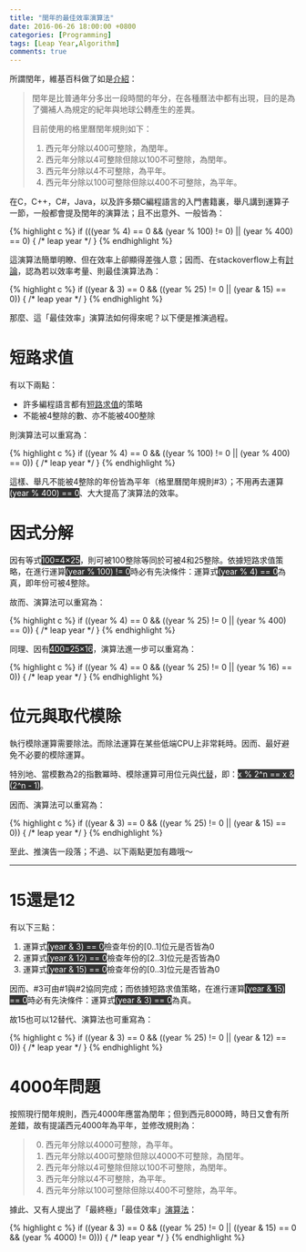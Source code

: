 ```yaml
---
title: "閏年的最佳效率演算法"
date: 2016-06-26 18:00:00 +0800
categories: [Programming]
tags: [Leap Year,Algorithm]
comments: true
---
```


所謂閏年，維基百科做了如是[介紹](https://zh.wikipedia.org/wiki/%E9%97%B0%E5%B9%B4)：  

> 閏年是比普通年分多出一段時間的年分，在各種曆法中都有出現，目的是為了彌補人為規定的紀年與地球公轉產生的差異。  
> 
> 目前使用的格里曆閏年規則如下：  
> 
> 1. 西元年分除以400可整除，為閏年。  
> 2. 西元年分除以4可整除但除以100不可整除，為閏年。  
> 3. 西元年分除以4不可整除，為平年。  
> 4. 西元年分除以100可整除但除以400不可整除，為平年。  

在C，C++，C#，Java，以及許多類C編程語言的入門書籍裏，舉凡講到運算子一節，一般都會提及閏年的演算法；且不出意外、一般皆為：  

{% highlight c %}
if (((year % 4) == 0 && (year % 100) != 0) || (year % 400) == 0)
{
    /* leap year */
}
{% endhighlight %}

這演算法簡單明瞭、但在效率上卻顯得差強人意；因而、在stackoverflow上有[討論](https://stackoverflow.com/a/11595914/2518851)，認為若以效率考量、則最佳演算法為：

{% highlight c %}
if ((year & 3) == 0 && ((year % 25) != 0 || (year & 15) == 0))
{
    /* leap year */
}
{% endhighlight %}

那麼、這「最佳效率」演算法如何得來呢？以下便是推演過程。<!-- more -->  

# <a name="short-circuit-evaluation"></a>短路求值  

有以下兩點：  

- 許多編程語言都有[短路求值](https://zh.wikipedia.org/wiki/%E7%9F%AD%E8%B7%AF%E6%B1%82%E5%80%BC)的策略  
- 不能被4整除的數、亦不能被400整除  

則演算法可以重寫為：  

{% highlight c %}
if ((year % 4) == 0 && ((year % 100) != 0 || (year % 400) == 0))
{
    /* leap year */
}
{% endhighlight %}

這樣、舉凡不能被4整除的年份皆為平年（格里曆閏年規則#3）；不用再去運算<span style="background-color:#333333;color:white">(year % 400) == 0</span>、大大提高了演算法的效率。  

# <a name="factoring"></a>因式分解  

因有等式<span style="background-color:#333333;color:white">100=4×25</span>，則可被100整除等同於可被4和25整除。依據短路求值策略，在進行運算<span style="background-color:#333333;color:white">(year % 100) != 0</span>時必有先決條件：運算式<span style="background-color:#333333;color:white">(year % 4) == 0</span>為真，即年份可被4整除。  

故而、演算法可以重寫為：  

{% highlight c %}
if ((year % 4) == 0 && ((year % 25) != 0 || (year % 400) == 0))
{
    /* leap year */
}
{% endhighlight %}

同理、因有<span style="background-color:#333333;color:white">400=25×16</span>，演算法進一步可以重寫為：  

{% highlight c %}
if ((year % 4) == 0 && ((year % 25) != 0 || (year % 16) == 0))
{
    /* leap year */
}
{% endhighlight %}

# <a name="bitwise-and-in-place-of-modulo"></a>位元與取代模除  

執行模除運算需要除法。而除法運算在某些低端CPU上非常耗時。因而、最好避免不必要的模除運算。  

特別地、當模數為2的指數冪時、模除運算可用位元與[代替](https://en.wikipedia.org/wiki/Modulo_operation#Performance_issues)，即：<span style="background-color:#333333;color:white">x % 2^n == x & (2^n - 1)</span>。  

因而、演算法可以重寫為：  

{% highlight c %}
if ((year & 3) == 0 && ((year % 25) != 0 || (year & 15) == 0))
{
    /* leap year */
}
{% endhighlight %}

至此、推演告一段落；不過、以下兩點更加有趣哦～  

---

# <a name="15-or-12"></a>15還是12  

有以下三點：  

1. 運算式<span style="background-color:#333333;color:white">(year & 3) == 0</span>檢查年份的[0..1]位元是否皆為0  
2. 運算式<span style="background-color:#333333;color:white">(year & 12) == 0</span>檢查年份的[2..3]位元是否皆為0  
3. 運算式<span style="background-color:#333333;color:white">(year & 15) == 0</span>檢查年份的[0..3]位元是否皆為0  

因而、#3可由#1與#2協同完成；而依據短路求值策略，在進行運算<span style="background-color:#333333;color:white">(year & 15) == 0</span>時必有先決條件：運算式<span style="background-color:#333333;color:white">(year & 3) == 0</span>為真。  

故15也可以12替代、演算法也可重寫為：  

{% highlight c %}
if ((year & 3) == 0 && ((year % 25) != 0 || (year & 12) == 0))
{
    /* leap year */
}
{% endhighlight %}

# <a name="year-4000-problem"></a>4000年問題  

按照現行閏年規則，西元4000年應當為閏年；但到西元8000時，時日又會有所差錯，故有提議西元4000年為平年，並修改規則為：   

> <ol start="0">
>   <li>西元年分除以4000可整除，為平年。</li>
>   <li>西元年分除以400可整除但除以4000不可整除，為閏年。</li>
>   <li>西元年分除以4可整除但除以100不可整除，為閏年。</li>
>   <li>西元年分除以4不可整除，為平年。</li>
>   <li>西元年分除以100可整除但除以400不可整除，為平年。</li>
> </ol>

據此、又有人提出了「最終極」「最佳效率」[演算法](https://gist.github.com/rindeal/8ed6fdb24650c9d17416)：  

{% highlight c %}
if ((year & 3) == 0 && ((year % 25) != 0 || ((year & 15) == 0 && (year % 4000) != 0)))
{
    /* leap year */
}
{% endhighlight %}
